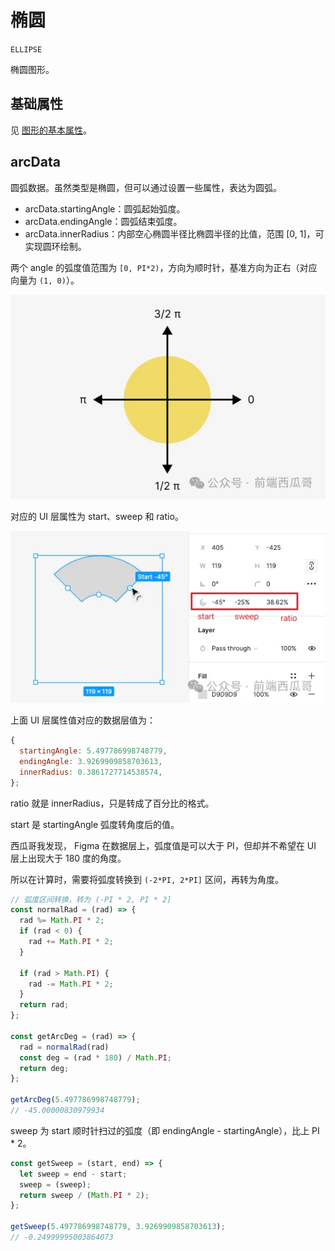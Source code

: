 
# 椭圆

`ELLIPSE`

椭圆图形。

## 基础属性

见 [图形的基本属性](./basic.md)。

## arcData

圆弧数据。虽然类型是椭圆，但可以通过设置一些属性，表达为圆弧。

- arcData.startingAngle：圆弧起始弧度。
- arcData.endingAngle：圆弧结束弧度。
- arcData.innerRadius：内部空心椭圆半径比椭圆半径的比值，范围 [0, 1]，可实现圆环绘制。

两个 angle 的弧度值范围为 `[0, PI*2)`，方向为顺时针，基准方向为正右（对应向量为 `(1, 0)`）。

![](../static/fig-polar-coord.jpg)

对应的 UI 层属性为 start、sweep 和 ratio。

![alt text](../static/fig-ui-arc-data.webp)


上面 UI 层属性值对应的数据层值为：

```js
{
  startingAngle: 5.497786998748779,
  endingAngle: 3.9269909858703613,
  innerRadius: 0.3861727714538574,
};
```

ratio 就是 innerRadius，只是转成了百分比的格式。

start 是 startingAngle 弧度转角度后的值。

西瓜哥我发现， Figma 在数据层上，弧度值是可以大于 PI，但却并不希望在 UI 层上出现大于 180 度的角度。

所以在计算时，需要将弧度转换到 `(-2*PI, 2*PI]` 区间，再转为角度。

```js
// 弧度区间转换，转为 (-PI * 2, PI * 2]
const normalRad = (rad) => {
  rad %= Math.PI * 2;
  if (rad < 0) {
    rad += Math.PI * 2;
  }

  if (rad > Math.PI) {
    rad -= Math.PI * 2;
  }
  return rad;
};

const getArcDeg = (rad) => {
  rad = normalRad(rad)
  const deg = (rad * 180) / Math.PI;
  return deg;
};

getArcDeg(5.497786998748779);
// -45.00000830979934
```

sweep 为 start 顺时针扫过的弧度（即 endingAngle - startingAngle），比上 PI * 2。

```js
const getSweep = (start, end) => {
  let sweep = end - start;
  sweep = (sweep);
  return sweep / (Math.PI * 2);
};

getSweep(5.497786998748779, 3.9269909858703613);
// -0.24999995003864073
```
